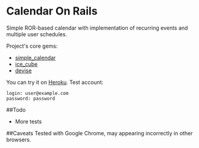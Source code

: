 # Calendar On Rails

Simple ROR-based calendar with implementation of recurring events and multiple user schedules.

Project's core gems:
* [simple_calendar](https://github.com/excid3/simple_calendar)
* [ice_cube](https://github.com/seejohnrun/ice_cube)
* [devise](https://github.com/plataformatec/devise)

You can try it on [Heroku](https://calendar-onrails.herokuapp.com/).
Test account:
``` 
login: user@example.com
password: password
```
  
##Todo
 - More tests

##Caveats
Tested with Google Chrome, may appearing incorrectly in other browsers.
